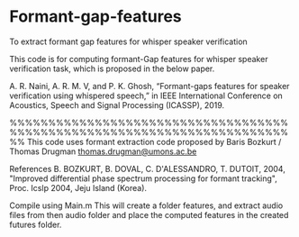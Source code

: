 # Formant-gap-features
To extract formant gap features for whisper speaker verification

This code is for computing formant-Gap features for whisper speaker
verification task, which is proposed in the below paper.

A. R. Naini, A. R. M. V, and P. K. Ghosh, “Formant-gaps features for speaker verification using whispered speech,” 
in IEEE International Conference on Acoustics, Speech and Signal Processing (ICASSP), 2019.

%%%%%%%%%%%%%%%%%%%%%%%%%%%%%%%%%%%%%%%%%%%%%%%%%%%%%%%%%%%%%%%%%%%%%%%%%%
This code uses formant extraction code proposed by Baris Bozkurt / Thomas Drugman thomas.drugman@umons.ac.be

References
B. BOZKURT, B. DOVAL, C. D'ALESSANDRO, T. DUTOIT, 2004, "Improved
differential phase spectrum processing for formant tracking",
Proc. Icslp 2004, Jeju Island (Korea).

Compile using Main.m
This will create a folder features, and extract audio files from then audio folder and place the computed features in the created futures folder. 
